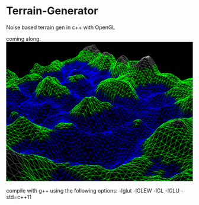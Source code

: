 # Terrain-Generator
Noise based terrain gen in c++ with OpenGL


coming along:
![water](https://raw.githubusercontent.com/L-u-k-e/Terrain-Generator/master/screenshots/water.png)






compile with g++ using the following options: -lglut -lGLEW -lGL -lGLU -std=c++11
